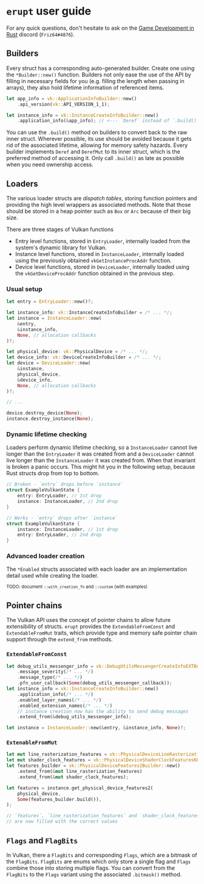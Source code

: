 # `erupt` user guide

For any quick questions, don't hesitate to ask on the
[Game Development in Rust](https://discord.gg/yNtPTb2) discord (`Friz64#4876`).

## Builders

Every struct has a corresponding auto-generated builder. Create one using the
`*Builder::new()` function. Builders not only ease the use of the API by filling
in necessary fields for you (e.g. filling the length when passing in arrays),
they also hold lifetime information of referenced items.

```rust
let app_info = vk::ApplicationInfoBuilder::new()
    .api_version(vk::API_VERSION_1_1);

let instance_info = vk::InstanceCreateInfoBuilder::new()
    .application_info(&app_info); // <--- `Deref` instead of `.build()`
```

You can use the `.build()` method on builders to convert back to the raw inner
struct. Wherever possible, its use should be avoided because it gets rid of the
associated lifetime, allowing for memory safety hazards. Every builder
implements `Deref` and `DerefMut` to its inner struct, which is the preferred
method of accessing it. Only call `.build()` as late as possible when you need
ownership access.

## Loaders

The various loader structs are _dispatch tables_, storing function pointers and
providing the high level wrappers as associated methods. Note that those should
be stored in a heap pointer such as `Box` or `Arc` because of their big size.

There are three stages of Vulkan functions

- Entry level functions, stored in `EntryLoader`, internally loaded from the
  system's dynamic library for Vulkan.
- Instance level functions, stored in `InstanceLoader`, internally loaded using
  the previously obtained `vkGetInstanceProcAddr` function.
- Device level functions, stored in `DeviceLoader`, internally loaded using the
  `vkGetDeviceProcAddr` function obtained in the previous step.

### Usual setup

```rust
let entry = EntryLoader::new()?;

let instance_info: vk::InstanceCreateInfoBuilder = /* ... */;
let instance = InstanceLoader::new(
    &entry,
    &instance_info,
    None, // allocation callbacks
)?;

let physical_device: vk::PhysicalDevice = /* ... */;
let device_info: vk::DeviceCreateInfoBuilder = /* ... */;
let device = DeviceLoader::new(
    &instance,
    physical_device,
    &device_info,
    None, // allocation callbacks
)?;

// ...

device.destroy_device(None);
instance.destroy_instance(None);
```

### Dynamic lifetime checking

Loaders perform dynamic lifetime checking, so a `InstanceLoader` cannot live
longer than the `EntryLoader` it was created from and a `DeviceLoader` cannot
live longer than the `InstanceLoader` it was created from. When that invariant
is broken a panic occurs. This might hit you in the following setup, because
Rust structs drop from top to bottom.

```rust
// Broken - `entry` drops before `instance`
struct ExampleVulkanState {
    entry: EntryLoader, // 1st drop
    instance: InstanceLoader, // 2nd drop
}

// Works - `entry` drops after `instance`
struct ExampleVulkanState {
    instance: InstanceLoader, // 1st drop
    entry: EntryLoader, // 2nd drop
}
```

### Advanced loader creation

The `*Enabled` structs associated with each loader are an
implementation detail used while creating the loader.

<sup>TODO: document `::with_creation_fn` and `::custom` (with examples)</sup>

## Pointer chains

The Vulkan API uses the concept of pointer chains to allow future extensibility
of structs. `erupt` provides the `ExtendableFromConst` and `ExtendableFromMut`
traits, which provide type and memory safe pointer chain support through the
`extend_from` methods.

### `ExtendableFromConst`

```rust
let debug_utils_messenger_info = vk::DebugUtilsMessengerCreateInfoEXTBuilder::new()
    .message_severity(/* ... */)
    .message_type(/* ... */)
    .pfn_user_callback(Some(debug_utils_messenger_callback));
let instance_info = vk::InstanceCreateInfoBuilder::new()
    .application_info(/* ... */)
    .enabled_layer_names(/* ... */)
    .enabled_extension_names(/* ... */)
    // instance creation now has the ability to send debug messages
    .extend_from(&debug_utils_messenger_info);

let instance = InstanceLoader::new(&entry, &instance_info, None)?;
```

### `ExtenableFromMut`

```rust
let mut line_rasterization_features = vk::PhysicalDeviceLineRasterizationFeaturesEXT::default();
let mut shader_clock_features = vk::PhysicalDeviceShaderClockFeaturesKHR::default();
let features_builder = vk::PhysicalDeviceFeatures2Builder::new()
    .extend_from(&mut line_rasterization_features)
    .extend_from(&mut shader_clock_features);

let features = instance.get_physical_device_features2(
    physical_device,
    Some(features_builder.build()),
);

// `features`, `line_rasterization_features` and `shader_clock_features`
// are now filled with the correct values
```

## `Flags` and `FlagBits`

In Vulkan, there a `FlagBits` and corresponding `Flags`, which are a bitmask of
the `FlagBits`. `FlagBits` are enums which only store a single flag and `Flags`
combine those into storing multiple flags. You can convert from the
`FlagBits` to the `Flags` variant using the associated `.bitmask()` method.
